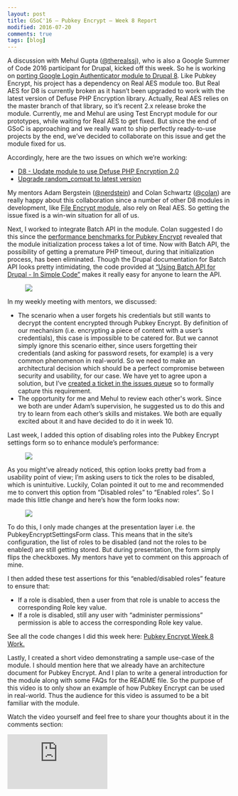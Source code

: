 ```yaml
---
layout: post
title: GSoC'16 – Pubkey Encrypt – Week 8 Report
modified: 2016-07-20
comments: true
tags: [blog]
---
```


A discussion with Mehul Gupta (<a href="https://www.drupal.org/u/therealssj">@therealssj</a>), who is also a Google Summer of Code 2016 participant for Drupal, kicked off this week. So he is working on <a href="https://summerofcode.withgoogle.com/projects/#4630295898750976">porting Google Login Authenticator module to Drupal 8</a>. Like Pubkey Encrypt, his project has a dependency on Real AES module too. But Real AES for D8 is currently broken as it hasn’t been upgraded to work with the latest version of Defuse PHP Encryption library. Actually, Real AES relies on the master branch of that library, so it’s recent 2.x release broke the module. Currently, me and Mehul are using Test Encrypt module for our prototypes, while waiting for Real AES to get fixed. But since the end of GSoC is approaching and we really want to ship perfectly ready-to-use projects by the end, we’ve decided to collaborate on this issue and get the module fixed for us.

Accordingly, here are the two issues on which we’re working:

* <a href="https://www.drupal.org/node/2727845#comment-11391629">D8 - Update module to use Defuse PHP Encryption 2.0</a>
* <a href="https://www.drupal.org/node/2763787">Upgrade random_compat to latest version</a>

My mentors Adam Bergstein (<a href ='https://www.drupal.org/u/nerdstein'>@nerdstein</a>) and Colan Schwartz (<a href='https://www.drupal.org/u/colan'>@colan</a>) are really happy about this collaboration since a number of other D8 modules in development, like <a href="https://github.com/d8-contrib-modules/file_encrypt">File Encrypt module</a>, also rely on Real AES. So getting the issue fixed is a win-win situation for all of us.

Next, I worked to integrate Batch API in the module. Colan suggested I do this since the <a href ='http://www.talhaparacha.com/gsoc-2016-week-6-report/'>performance benchmarks for Pubkey Encrypt</a> revealed that the module initialization process takes a lot of time. Now with Batch API, the possibility of getting a premature PHP timeout, during that initialization process, has been eliminated.  Though the Drupal documentation for Batch API looks pretty intimidating, the code provided at <a href="http://hardcoredev.com/blog/using-batch-api-in-drupal-7-tutorial-in-simple-code/">“Using Batch API for Drupal - In Simple Code”</a> makes it really easy for anyone to learn the API.

<figure>
  <img src="http://www.talhaparacha.com/batch-api.png">
</figure>

In my weekly meeting with mentors, we discussed:

* The scenario when a user forgets his credentials but still wants to decrypt the content encrypted through Pubkey Encrypt. By definition of our mechanism (i.e. encrypting a piece of content with a user’s credentials), this case is impossible to be catered for. But we cannot simply ignore this scenario either, since users forgetting their credentials (and asking for password resets, for example) is a very common phenomenon in real-world. So we need to make an architectural decision which should be a perfect compromise between security and usability, for our case. We have yet to agree upon a solution, but I’ve <a href="https://www.drupal.org/node/2767549">created a ticket in the issues queue</a> so to formally capture this requirement.
* The opportunity for me and Mehul to review each other's work. Since we both are under Adam’s supervision, he suggested us to do this and try to learn from each other’s skills and mistakes. We both are equally excited about it and have decided to do it in week 10.

Last week, I added this option of disabling roles into the Pubkey Encrypt settings form so to enhance module’s performance:

<figure>
  <img src="http://www.talhaparacha.com/disable-roles.png">
</figure>

As you might’ve already noticed, this option looks pretty bad from a usability point of view; I’m asking users to tick the roles to be disabled, which is unintuitive. Luckily, Colan pointed it out to me and recommended me to convert this option from “Disabled roles” to “Enabled roles”. So I made this little change and here’s how the form looks now:

<figure>
  <img src="http://www.talhaparacha.com/enabled-roles.png">
</figure>

To do this, I only made changes at the presentation layer i.e. the PubkeyEncryptSettingsForm class. This means that in the site’s configuration, the list of roles to be disabled (and not the roles to be enabled) are still getting stored. But during presentation, the form simply flips the checkboxes. My mentors have yet to comment on this approach of mine.

I then added these test assertions for this “enabled/disabled roles” feature to ensure that:

* If a role is disabled, then a user from that role is unable to access the corresponding Role key value.
* If a role is disabled, still any user with “administer permissions” permission is able to access the corresponding Role key value.

See all the code changes I did this week here: <a href="https://github.com/talhaparacha/pubkey_encrypt/compare/a28b6a78ec4a7b318fafc7f854ba94faa3e37e75...talhaparacha:c47f5f8adb70f81dceb4f28404ca2173957dc6d5">Pubkey Encrypt Week 8 Work.</a>

Lastly, I created a short video demonstrating a sample use-case of the module. I should mention here that we already have an architecture document for Pubkey Encrypt. And I plan to write a general introduction for the module along with some FAQs for the README file. So the purpose of this video is to only show an example of how Pubkey Encrypt can be used in real-world. Thus the audience for this video is assumed to be a bit familiar with the module.

Watch the video yourself and feel free to share your thoughts about it in the comments section:

<iframe src="https://player.vimeo.com/video/174876122?color=c9ff23" width="225" height="123" frameborder="0" webkitallowfullscreen mozallowfullscreen allowfullscreen></iframe>
